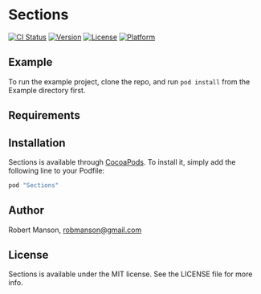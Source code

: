 # Sections

[![CI Status](http://img.shields.io/travis/Robert%20Manson/Sections.svg?style=flat)](https://travis-ci.org/Robert%20Manson/Sections)
[![Version](https://img.shields.io/cocoapods/v/Sections.svg?style=flat)](http://cocoapods.org/pods/Sections)
[![License](https://img.shields.io/cocoapods/l/Sections.svg?style=flat)](http://cocoapods.org/pods/Sections)
[![Platform](https://img.shields.io/cocoapods/p/Sections.svg?style=flat)](http://cocoapods.org/pods/Sections)

## Example

To run the example project, clone the repo, and run `pod install` from the Example directory first.

## Requirements

## Installation

Sections is available through [CocoaPods](http://cocoapods.org). To install
it, simply add the following line to your Podfile:

```ruby
pod "Sections"
```

## Author

Robert Manson, robmanson@gmail.com

## License

Sections is available under the MIT license. See the LICENSE file for more info.
